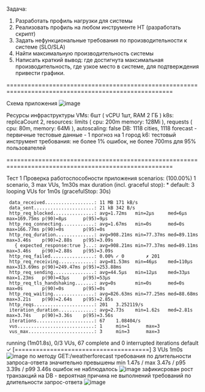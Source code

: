 Задача:

1. Разработать профиль нагрузки для системы
2. Реализовать профиль на любом инструменте НТ (разработать скрипт)
3. Задать нефункциональные требования по производительности к системе (SLO/SLA)
4. Найти максимальную производительность системы
5. Написать краткий вывод: где достигнута максимальная производительность, где узкое место в системе, для подтверждения привести графики.

=====================================================================================================

Схема приложения
![image](https://github.com/pmmson/sre-course/assets/43889620/c65493d4-58d7-4a8d-a7e7-57ccb375a47b)

Ресурсы инфраструктуры
VMs: 6шт ( vCPU 1шт, RAM 2 ГБ )
k8s: replicaCount 2, resources: limits ( cpu: 200m memory: 128Mi ), requests ( cpu: 80m, memory: 64Mi ), autoscaling: false
DB: 1118 cities, 1118 forecast - первичные тестовые данные - 1 прогноз на 1 город
k6: тестовый инструмент
требования: не более 1% ошибок, не более 700ms для 95% пользователей

=====================================================================================================

Тест 1 Проверка работоспособности приложения
  scenarios: (100.00%) 1 scenario, 3 max VUs, 1m30s max duration (incl. graceful stop):
           * default: 3 looping VUs for 1m0s (gracefulStop: 30s)


     data_received..................: 11 MB 171 kB/s
     data_sent......................: 21 kB 342 B/s
     http_req_blocked...............: avg=1.72ms   min=2µs     med=6µs     max=169.75ms p(90)=8µs      p(95)=9µs     
     http_req_connecting............: avg=1.67ms   min=0s      med=0s      max=166.77ms p(90)=0s       p(95)=0s      
     http_req_duration..............: avg=908.21ms min=77.37ms med=89.11ms max=3.46s    p(90)=2.88s    p(95)=3.09s   
       { expected_response:true }...: avg=908.21ms min=77.37ms med=89.11ms max=3.46s    p(90)=2.88s    p(95)=3.09s   
     http_req_failed................: 0.00% ✓ 0        ✗ 201
     http_req_receiving.............: avg=81.53ms  min=46µs    med=110µs   max=313.69ms p(90)=249.47ms p(95)=253.88ms
     http_req_sending...............: avg=44.5µs   min=12µs    med=33µs    max=1.23ms   p(90)=43µs     p(95)=53µs    
     http_req_tls_handshaking.......: avg=0s       min=0s      med=0s      max=0s       p(90)=0s       p(95)=0s      
     http_req_waiting...............: avg=826.63ms min=77.25ms med=88.68ms max=3.21s    p(90)=2.64s    p(95)=2.85s   
     http_reqs......................: 201   3.252119/s
     iteration_duration.............: avg=2.73s    min=1.62s   med=2.81s   max=3.74s    p(90)=3.36s    p(95)=3.56s   
     iterations.....................: 67    1.08404/s
     vus............................: 1     min=1      max=3
     vus_max........................: 3     min=3      max=3


running (1m01.8s), 0/3 VUs, 67 complete and 0 interrupted iterations
default ✓ [======================================] 3 VUs  1m0s
![image](https://github.com/pmmson/sre-course/assets/43889620/12ca0d18-69e2-4b92-8fbe-8a9891168603)
по методу GET:/weatherforecast требования по длительности запроса-ответа значительно превышены
min 1.47s / max 3.47s / p95 3.39s / p99 3.46s ошибок не наблюдалось
![image](https://github.com/pmmson/sre-course/assets/43889620/c8ffb136-99a1-4bdd-a6d7-a2c99e4d134d)
зафикисрован рост транзакций на DB - вероятная причина не выполнений требований по длительности запрос-ответа
![image](https://github.com/pmmson/sre-course/assets/43889620/8d3a0446-0bb3-409e-8c8a-487f00b2e21f)


